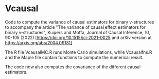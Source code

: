 # Vcausal
Code to compute the variance of causal estimators for binary v-structures to accompany the article "The variance of causal effect estimators for binary v-structures", Kuipers and Moffa, Journal of Causal Inference, 10, 90-105 (2022) [https://doi.org/10.1515/jci-2021-0025 and arXiv version at https://arxiv.org/abs/2004.09181]

The R file VcausalMC.R runs Monte Carlo simulations, while Vcausalfns.R and the Maple file contain functions to compute the numerical result.

The code now also computes the covariance of the different causal estimators.
